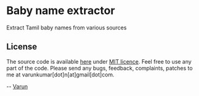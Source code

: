 # Baby name extractor

Extract Tamil baby names from various sources

## License

The source code is available [here](https://github.com/varunkumar/baby-name-extractor) under [MIT licence](http://varunkumar.mit-license.org/). Feel free to use any part of the code. Please send any bugs, feedback, complaints, patches to me at varunkumar[dot]n[at]gmail[dot]com.

-- [Varun](http://www.varunkumar.me)
